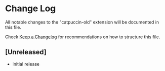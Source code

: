 # Change Log

All notable changes to the "catpuccin-old" extension will be documented in this file.

Check [Keep a Changelog](http://keepachangelog.com/) for recommendations on how to structure this file.

## [Unreleased]

- Initial release
